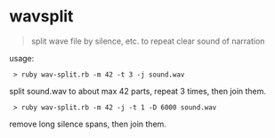 
# wavsplit

> split wave file by silence, etc. 
  to repeat clear sound of narration


usage:

```
 > ruby wav-split.rb -m 42 -t 3 -j sound.wav
```

split sound.wav to about max 42 parts, repeat 3 times, then join them.


```
 > ruby wav-split.rb -m 42 -j -t 1 -D 6000 sound.wav
```
remove long silence spans, then join them.
